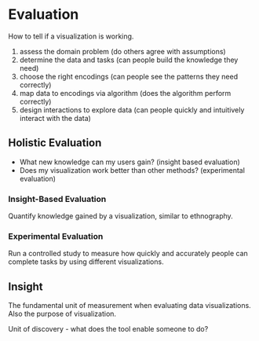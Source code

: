 # Evaluation

How to tell if a visualization is working.

1. assess the domain problem (do others agree with assumptions)
2. determine the data and tasks (can people build the knowledge they need)
3. choose the right encodings (can people see the patterns they need correctly)
4. map data to encodings via algorithm (does the algorithm perform correctly)
5. design interactions to explore data (can people quickly and intuitively
   interact with the data)

## Holistic Evaluation

- What new knowledge can my users gain? (insight based evaluation)
- Does my visualization work better than other methods? (experimental evaluation)

### Insight-Based Evaluation

Quantify knowledge gained by a visualization, similar to ethnography.

### Experimental Evaluation

Run a controlled study to measure how quickly and accurately people can complete
tasks by using different visualizations.

## Insight

The fundamental unit of measurement when evaluating data visualizations. Also
the purpose of visualization.

Unit of discovery - what does the tool enable someone to do?

- complex: involve all or large amounts of the data in synergistic ways
- deep: builds up over time, accumulating and building on itself
- qualitative: can be uncertain and subjective and have multiple levels of
  resolution
- unexpected: often unpredictable, serendipitous, and creative
- relevant: deeply embedded in the data domain and connecting to existing
  knowledge

Two types:

- Knowledge-building insight: substance that accumulates over time
- Spontaneous insight: discrete event of discovery

Metrics for Insight-Based Evaluation:

- time to insight
- number of insights
- importance of insights
- depth of insights
- system adoption rate (people electing to use a system)

## Qualitative Evaluation

Collect quotes, use cases, and anecdotes that help illustrate the effectiveness
of your solution.

- systematic surveys: read and assemble knowledge on your target topic and
  existing solutions
- semistructured interviews: conversation with collaborators
- thinkalouds: work with collaborators while using your solution on their own
  data
- journaling: ask collaborators to use your tool and note their observations

Use insight as key measure during these processes. Document as much as possible,
including metadata about your participants.

#### Systematic Surveys

- understand the problem and prior solutions
- determine what expertise is necessary for a holistic solution
- spec key tasks, datasets and other considerations

#### Semistructured interviews

- figure out the problems that experts see as most impactful
- decide who will best serve in which roles
- verify your understanding of the target problem
- get focused, fluid feedback about what is and isn't working

#### Thinkaloud Studies

- Establish limits in current solutions and key workflows
- Get direct feedback on low-fi prototypes grounded in design
- Identify strengths and weaknesses of the current design

#### Journaling Studies

- Give your collaborators the tool and let them play with it. Make sure to ask
  them to document things like interesting findings or confusing settings/bugs
  with screenshots
